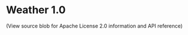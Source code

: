 # Weather 1.0
(View source blob for Apache License 2.0 information and API reference)

 
   <!-- Copyright 2022 Vexture

   Licensed under the Apache License, Version 2.0 (the "License");
   you may not use this file except in compliance with the License.
   You may obtain a copy of the License at

       http://www.apache.org/licenses/LICENSE-2.0

   Unless required by applicable law or agreed to in writing, software
   distributed under the License is distributed on an "AS IS" BASIS,
   WITHOUT WARRANTIES OR CONDITIONS OF ANY KIND, either express or implied.
   See the License for the specific language governing permissions and
   limitations under the License. -->

   <!-- Weather by Vexture 
   Thanks for using Weather! This project allows you to seamlessly switch between different weather presets
   to help make your Roblox world come to life.

   There are a few presets included, but feel free to make your own!

   API:
   Weather:GetCurrentPrepset()
   Returns the current active weather preset
   
   Weather:GetCurrentPresetName()
   Returns the name of the current active weather preset

   Weather:SetPreset(presetName)
   Sets the weather preset of the given name, if available.

   Weather:SetFadedPreset(preset1, preset2, fadeAmount)
   Fades between two weather presets with a weight between 0 and 1.

   There are other functions which are internally used by the Weather system. Feel free to explore them and experiment if you wish!
   -->
   